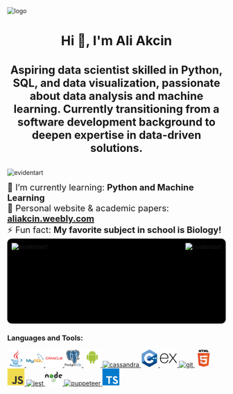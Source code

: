<img src="https://edexcel.theacademyonline.org.za/wp-content/uploads/2021/03/computer-science.jpg" alt="logo" height="100" width="1010">

<h2 align="center" style="font-size: 30px;">Hi 👋, I'm Ali Akcin</h3>
<h4 align="center" style="font-size: 25px;">Aspiring data scientist skilled in Python, SQL, and data visualization, passionate about data analysis and machine learning. Currently transitioning from a software development background to deepen expertise in data-driven solutions.</h5>




<p align="left"> <img src="https://komarev.com/ghpvc/?username=evidentart&label=Profile%20views&color=0e75b6&style=flat" alt="evidentart" /> </p>

<ul style="font-size: 20px; list-style-type: none; padding: 0; margin: 0;">
  <li>🌱 I’m currently learning: <strong>Python and Machine Learning</strong></li>
  <li>📖 Personal website & academic papers: <strong><a href="https://aliakcin.weebly.com/" target="_blank" rel="noopener noreferrer">aliakcin.weebly.com</a></strong></li>
  <li>⚡ Fun fact: <strong>My favorite subject in school is Biology!</strong></li>
</ul>

<div style="display: flex; justify-content: space-between; align-items: center; gap: 10px; background-color: #000000; padding: 10px; border-radius: 10px;">
  <img src="https://github-readme-stats.vercel.app/api/top-langs?username=evidentart&show_icons=true&locale=en&layout=compact&theme=dark&title_color=C2FFC7&icon_color=CB9DF0&text_color=ffffff&bg_color=000000" alt="evidentart" style="height: 176px; object-fit: cover;" loading="lazy"/>
  <img src="https://github-readme-stats.vercel.app/api?username=evidentart&show_icons=true&locale=en&theme=dark&title_color=C2FFC7&icon_color=CB9DF0&text_color=ffffff&bg_color=000000" alt="evidentart" style="height: 176px; object-fit: cover;" loading="lazy"/>
</div>


<h3 align="left">Languages and Tools:</h3>
<p align="left"> 
  <a href="https://www.java.com" target="_blank" rel="noreferrer"> 
    <img src="https://raw.githubusercontent.com/devicons/devicon/master/icons/java/java-original.svg" alt="java" width="40" height="40"/> 
  </a> 
    <a href="https://www.mysql.com/" target="_blank" rel="noreferrer"> 
    <img src="https://raw.githubusercontent.com/devicons/devicon/master/icons/mysql/mysql-original-wordmark.svg" alt="mysql" width="40" height="40"/> 
  </a> 
  <a href="https://www.oracle.com/" target="_blank" rel="noreferrer"> 
    <img src="https://raw.githubusercontent.com/devicons/devicon/master/icons/oracle/oracle-original.svg" alt="oracle" width="40" height="40"/> 
  </a> 
  <a href="https://www.postgresql.org" target="_blank" rel="noreferrer"> 
    <img src="https://raw.githubusercontent.com/devicons/devicon/master/icons/postgresql/postgresql-original-wordmark.svg" alt="postgresql" width="40" height="40"/> 
  </a> 
  <a href="https://developer.android.com" target="_blank" rel="noreferrer"> 
    <img src="https://raw.githubusercontent.com/devicons/devicon/master/icons/android/android-original-wordmark.svg" alt="android" width="40" height="40"/> 
  </a> 
  <a href="https://cassandra.apache.org/" target="_blank" rel="noreferrer"> 
    <img src="https://www.vectorlogo.zone/logos/apache_cassandra/apache_cassandra-icon.svg" alt="cassandra" width="40" height="40"/> 
  </a> 
  <a href="https://www.w3schools.com/cpp/" target="_blank" rel="noreferrer"> 
    <img src="https://raw.githubusercontent.com/devicons/devicon/master/icons/cplusplus/cplusplus-original.svg" alt="cplusplus" width="40" height="40"/> 
  </a> 
  <a href="https://expressjs.com" target="_blank" rel="noreferrer"> 
    <img src="https://raw.githubusercontent.com/devicons/devicon/master/icons/express/express-original.svg" alt="express" width="40" height="40"/> 
  </a> 
  <a href="https://git-scm.com/" target="_blank" rel="noreferrer"> 
    <img src="https://www.vectorlogo.zone/logos/git-scm/git-scm-icon.svg" alt="git" width="40" height="40"/> 
  </a> 
  <a href="https://www.w3.org/html/" target="_blank" rel="noreferrer"> 
    <img src="https://raw.githubusercontent.com/devicons/devicon/master/icons/html5/html5-original-wordmark.svg" alt="html5" width="40" height="40"/> 
  </a> 
  <a href="https://developer.mozilla.org/en-US/docs/Web/JavaScript" target="_blank" rel="noreferrer"> 
    <img src="https://raw.githubusercontent.com/devicons/devicon/master/icons/javascript/javascript-original.svg" alt="javascript" width="40" height="40"/> 
  </a> 
  <a href="https://jestjs.io" target="_blank" rel="noreferrer"> 
    <img src="https://www.vectorlogo.zone/logos/jestjsio/jestjsio-icon.svg" alt="jest" width="40" height="40"/> 
  </a> 
  <a href="https://nodejs.org" target="_blank" rel="noreferrer"> 
    <img src="https://raw.githubusercontent.com/devicons/devicon/master/icons/nodejs/nodejs-original-wordmark.svg" alt="nodejs" width="40" height="40"/> 
  </a> 
  <a href="https://github.com/puppeteer/puppeteer" target="_blank" rel="noreferrer"> 
    <img src="https://www.vectorlogo.zone/logos/pptrdev/pptrdev-official.svg" alt="puppeteer" width="40" height="40"/> 
  </a> 
  <a href="https://www.typescriptlang.org/" target="_blank" rel="noreferrer"> 
    <img src="https://raw.githubusercontent.com/devicons/devicon/master/icons/typescript/typescript-original.svg" alt="typescript" width="40" height="40"/> 
  </a> 
</p>
